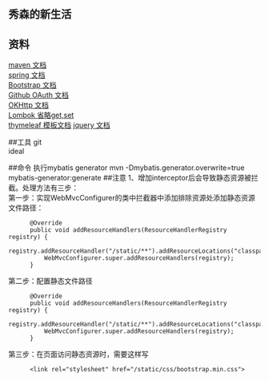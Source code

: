 ## 秀森的新生活

## 资料
[maven 文档](https://mvnrepository.com/)  
[spring 文档](https://docs.spring.io/spring/docs/current/spring-framework-reference/)  
[Bootstrap 文档](https://v3.bootcss.com/components/?#navbar-default)  
[Github OAuth 文档](https://developer.github.com/apps/building-oauth-apps/creating-an-oauth-app/)  
[OKHttp 文档](https://square.github.io/okhttp/)  
[Lombok 省略get,set](https://projectlombok.org/)  
[thymeleaf 模板文档](https://www.thymeleaf.org/doc/tutorials/3.0/usingthymeleaf.html)
[jquery 文档](https://www.jquery.com)  

##工具
git  
ideal

##命令
执行mybatis generator
mvn -Dmybatis.generator.overwrite=true mybatis-generator:generate
##注意
1、增加interceptor后会导致静态资源被拦截。处理方法有三步：  
  第一步：实现WebMvcConfigurer的类中拦截器中添加排除资源处添加静态资源文件路径：  
          
          @Override
          public void addResourceHandlers(ResourceHandlerRegistry registry) {
              registry.addResourceHandler("/static/**").addResourceLocations("classpath:/static/");
              WebMvcConfigurer.super.addResourceHandlers(registry);
          }  
  第二步：配置静态文件路径  
          
          @Override
          public void addResourceHandlers(ResourceHandlerRegistry registry) {
              registry.addResourceHandler("/static/**").addResourceLocations("classpath:/static/");
              WebMvcConfigurer.super.addResourceHandlers(registry);
          }  
  第三步：在页面访问静态资源时，需要这样写 
   
          <link rel="stylesheet" href="/static/css/bootstrap.min.css">

